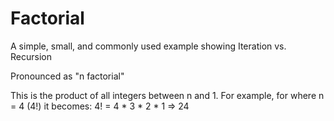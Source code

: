 # Factorial

A simple, small, and commonly used example showing Iteration vs. Recursion

Pronounced as "n factorial"

This is the product of all integers between n and 1. For example, for where n = 4 (4!) it becomes:
4! = 4 * 3 * 2 * 1 => 24
